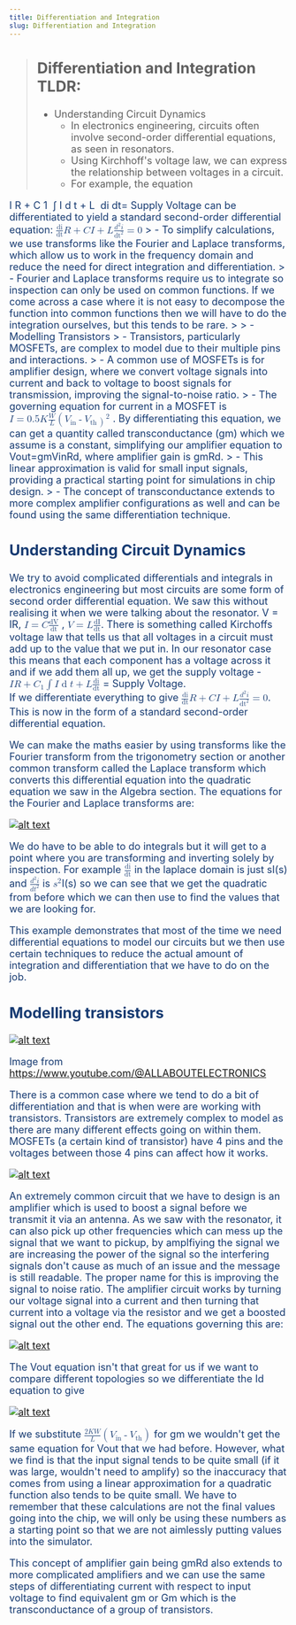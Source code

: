 ```yaml
---
title: Differentiation and Integration
slug: Differentiation and Integration
---
```

<span style="color: #173B72; font-size: 18px;">

> ## Differentiation and Integration TLDR:
> - Understanding Circuit Dynamics
>   - In electronics engineering, circuits often involve second-order differential equations, as seen in resonators. 
>   - Using Kirchhoff's voltage law, we can express the relationship between voltages in a circuit. 
>   - For example, the equation <math xmlns="http://www.w3.org/1998/Math/MathML">
  <mrow>
    <mi>I</mi>
    <mi>R</mi>
    <mo>+</mo>
    <msub>
      <mi>C</mi>
      <mn>1</mn>
    </msub>
    <mo>&#8290;</mo> <!-- This is the multiplication dot -->
    <mo>&#x222B;</mo> <!-- Integral sign -->
    <mi>I</mi>
    <mo>d</mo>
    <mi>t</mi>
    <mo>+</mo>
    <mi>L</mi>
    <mo>&#8290;</mo> <!-- This is the multiplication dot -->
    <mfrac>
      <mi>di</mi>
      <mi>dt</mi>
    </mfrac>
  </mrow>
</math>
 ​= Supply Voltage can be differentiated to yield a standard second-order differential equation: <math xmlns="http://www.w3.org/1998/Math/MathML">
  <mrow>
    <mfrac>
      <mi>di</mi>
      <mi>dt</mi>
    </mfrac>
    <mi>R</mi>
    <mo>+</mo>
    <mi>C</mi>
    <mi>I</mi>
    <mo>+</mo>
    <mi>L</mi>
    <mfrac>
    <mrow>
      <msup>
        <mi>d</mi>
        <mn>2</mn>
      </msup>
      <mi>i</mi>
    </mrow>
      <mrow>
      <msup>
      <mi>dt</mi>
      <mi>2</mi>
      </msup>
      </mrow>
    </mfrac>
    <mo>=</mo>
    <mn>0</mn>
  </mrow>
</math>
>   - To simplify calculations, we use transforms like the Fourier and Laplace transforms, which allow us to work in the frequency domain and reduce the need for direct integration and differentiation.
>   - Fourier and Laplace transforms require us to integrate so inspection can only be used on common functions. If we come across a case where it is not easy to decompose the function into common functions then we will have to do the integration ourselves, but this tends to be rare.
> 
> - Modelling Transistors
>   - Transistors, particularly MOSFETs, are complex to model due to their multiple pins and interactions. 
>   - A common use of MOSFETs is for amplifier design, where we convert voltage signals into current and back to voltage to boost signals for transmission, improving the signal-to-noise ratio. 
>   - The governing equation for current in a MOSFET is <math xmlns="http://www.w3.org/1998/Math/MathML">
  <mrow>
    <mi>I</mi>
    <mo>=</mo>
      <mn>0.5</mn>
      <mi>K</mi>
    <mfrac>
      <mi>W</mi>
      <mi>L</mi>
    </mfrac>
    <mo>(</mo>
    <mrow>
    <msub>
      <mi>V</mi>
      <mi>in</mi>
    </msub>
    </mrow>
    <mo>-</mo>
    <msub>
      <mi>V</mi>
      <mi>th</mi>
    </msub>
    <msup>
      <mo>)</mo>
      <mn>2</mn>
    </msup>
  </mrow>
</math>
. By differentiating this equation, we can get a quantity called transconductance (gm) which we assume is a constant, simplifying our amplifier equation to Vout​=gm​Vin​Rd​, where amplifier gain is gm​Rd. 
>   - This linear approximation is valid for small input signals, providing a practical starting point for simulations in chip design. 
>   - The concept of transconductance extends to more complex amplifier configurations as well and can be found using the same differentiation technique.


## Understanding Circuit Dynamics
We try to avoid complicated differentials and integrals in electronics engineering but most circuits are some form of second order differential equation. We saw this without realising it when we were talking about the resonator. V = IR, <math xmlns="http://www.w3.org/1998/Math/MathML">
  <mrow>
    <mi>I</mi>
    <mo>=</mo>
    <mi>C</mi>
    <mo>&#8290;</mo> <!-- This is the multiplication sign -->
    <mfrac>
      <mi>dV</mi>
      <mi>dt</mi>
    </mfrac>
  </mrow>
</math>
, <math xmlns="http://www.w3.org/1998/Math/MathML">
  <mrow>
    <mi>V</mi>
    <mo>=</mo>
    <mi>L</mi>
    <mo>&#8290;</mo> <!-- This is the multiplication sign -->
    <mfrac>
      <mi>dI</mi>
      <mi>dt</mi>
    </mfrac>
  </mrow>
</math>. There is something called Kirchoffs voltage law that tells us that all voltages in a circuit must add up to the value that we put in. In our resonator case this means that each component has a voltage across it and if we add them all up, we get the supply voltage - <math xmlns="http://www.w3.org/1998/Math/MathML">
  <mrow>
    <mi>I</mi>
    <mi>R</mi>
    <mo>+</mo>
    <msub>
      <mi>C</mi>
      <mn>1</mn>
    </msub>
    <mo>&#8290;</mo> <!-- This is the multiplication dot -->
    <mo>&#x222B;</mo> <!-- Integral sign -->
    <mi>I</mi>
    <mo>d</mo>
    <mi>t</mi>
    <mo>+</mo>
    <mi>L</mi>
    <mo>&#8290;</mo> <!-- This is the multiplication dot -->
    <mfrac>
      <mi>di</mi>
      <mi>dt</mi>
    </mfrac>
  </mrow>
</math>
 ​= Supply Voltage.  
If we differentiate everything to give <math xmlns="http://www.w3.org/1998/Math/MathML">
  <mrow>
    <mfrac>
      <mi>di</mi>
      <mi>dt</mi>
    </mfrac>
    <mi>R</mi>
    <mo>+</mo>
    <mi>C</mi>
    <mi>I</mi>
    <mo>+</mo>
    <mi>L</mi>
    <mfrac>
    <mrow>
      <msup>
        <mi>d</mi>
        <mn>2</mn>
      </msup>
      <mi>i</mi>
    </mrow>
      <mrow>
      <msup>
      <mi>dt</mi>
      <mi>2</mi>
      </msup>
      </mrow>
    </mfrac>
    <mo>=</mo>
    <mn>0</mn>
  </mrow>
</math>. This is now in the form of a standard second-order differential equation. 

We can make the maths easier by using transforms like the Fourier transform from the trigonometry section or another common transform called the Laplace transform which converts this differential equation into the quadratic equation we saw in the Algebra section. The equations for the Fourier and Laplace transforms are:

[![alt text](diff1.png)]()

We do have to be able to do integrals but it will get to a point where you are transforming and inverting solely by inspection. For example <math xmlns="http://www.w3.org/1998/Math/MathML">
  <mfrac>
    <mi>di</mi>
    <mi>dt</mi>
  </mfrac>
</math>
 in the laplace domain is just sI(s) and <math xmlns="http://www.w3.org/1998/Math/MathML">
  <mfrac>
  <mrow>
  <msup>
    <mi>d</mi>
    <mn>2</mn>
  </msup>
  <mi>i</mi>
  </mrow>
  <mrow>
  <mi>d</mi>
  <msup>
  <mi>t</mi>
    <mn>2</mn>
  </msup>
  </mrow>
  </mfrac>
</math>
 is <math xmlns="http://www.w3.org/1998/Math/MathML"><msup><mi>s</mi><mn>2</mn></msup></math>I(s) so we can see that we get the quadratic from before which we can then use to find the values that we are looking for.

This example demonstrates that most of the time we need differential equations to model our circuits but we then use certain techniques to reduce the actual amount of integration and differentiation that we have to do on the job. 

## Modelling transistors
[![alt text](diff2.jpg)]()

Image from https://www.youtube.com/@ALLABOUTELECTRONICS

There is a common case where we tend to do a bit of differentiation and that is when were are working with transistors. Transistors are extremely complex to model as there are many different effects going on within them. MOSFETs (a certain kind of transistor) have 4 pins and the voltages between those 4 pins can affect how it works. 

[![alt text](diff3.png)]()

An extremely common circuit that we have to design is an amplifier which is used to boost a signal before we transmit it via an antenna. As we saw with the resonator, it can also pick up other frequencies which can mess up the signal that we want to pickup, by amplfiying the signal we are increasing the power of the signal so the interfering signals don't cause as much of an issue and the message is still readable. The proper name for this is improving the signal to noise ratio. The amplifier circuit works by turning our voltage signal into a current and then turning that current into a voltage via the resistor and we get a boosted signal out the other end. The equations governing this are:

[![alt text](diff4.png)]()

The Vout equation isn't that great for us if we want to compare different topologies so we differentiate the Id equation to give 

[![alt text](diff5.png)]()

If we substitute <math xmlns="http://www.w3.org/1998/Math/MathML">
  <mrow>
    <mfrac>
      <mrow>
        <mn>2</mn>
        <mi>K</mi>
        <mi>W</mi>
      </mrow>
      <mi>L</mi>
    </mfrac>
    <mo>(</mo>
    <mrow>
      <msub>
        <mi>V</mi>
        <mi>in</mi>
      </msub>
      <mo>-</mo>
      <msub>
        <mi>V</mi>
        <mi>th</mi>
      </msub>
    </mrow>
    <mo>)</mo>
  </mrow>
</math>
for gm we wouldn't get the same equation for Vout that we had before. However, what we find is that the input signal tends to be quite small (if it was large, wouldn't need to amplify) so the inaccuracy that comes from using a linear approximation for a quadratic function also tends to be quite small. We have to remember that these calculations are not the final values going into the chip, we will only be using these numbers as a starting point so that we are not aimlessly putting values into the simulator. 

This concept of amplifier gain being gmRd also extends to more complicated amplifiers and we can use the same steps of differentiating current with respect to input voltage to find equivalent gm or Gm which is the transconductance of a group of transistors.